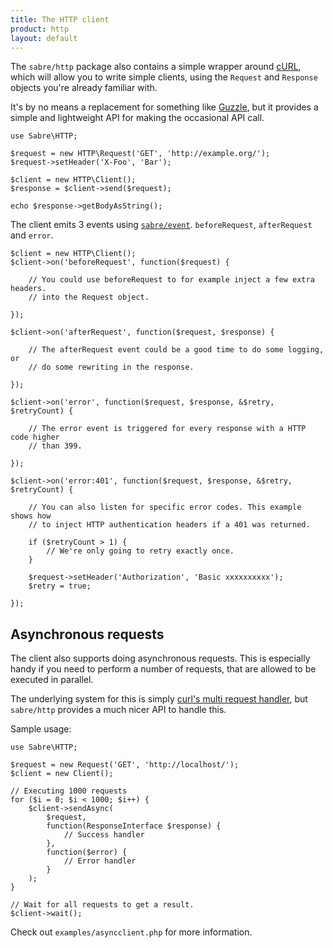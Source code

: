 ```yaml
---
title: The HTTP client
product: http
layout: default
---
```


The `sabre/http` package also contains a simple wrapper around [cURL][4], which
will allow you to write simple clients, using the `Request` and `Response`
objects you're already familiar with.

It's by no means a replacement for something like [Guzzle][7], but it provides
a simple and lightweight API for making the occasional API call.

    use Sabre\HTTP;

    $request = new HTTP\Request('GET', 'http://example.org/');
    $request->setHeader('X-Foo', 'Bar');

    $client = new HTTP\Client();
    $response = $client->send($request);

    echo $response->getBodyAsString();

The client emits 3 events using [`sabre/event`][5]. `beforeRequest`,
`afterRequest` and `error`.

    $client = new HTTP\Client();
    $client->on('beforeRequest', function($request) {

        // You could use beforeRequest to for example inject a few extra headers.
        // into the Request object.

    });

    $client->on('afterRequest', function($request, $response) {

        // The afterRequest event could be a good time to do some logging, or
        // do some rewriting in the response.

    });

    $client->on('error', function($request, $response, &$retry, $retryCount) {

        // The error event is triggered for every response with a HTTP code higher
        // than 399.

    });

    $client->on('error:401', function($request, $response, &$retry, $retryCount) {

        // You can also listen for specific error codes. This example shows how
        // to inject HTTP authentication headers if a 401 was returned.

        if ($retryCount > 1) {
            // We're only going to retry exactly once.
        }

        $request->setHeader('Authorization', 'Basic xxxxxxxxxx');
        $retry = true;

    });

Asynchronous requests
---------------------

The client also supports doing asynchronous requests. This is especially handy
if you need to perform a number of requests, that are allowed to be executed
in parallel.

The underlying system for this is simply [curl's multi request handler][8],
but `sabre/http` provides a much nicer API to handle this.

Sample usage:

    use Sabre\HTTP;

    $request = new Request('GET', 'http://localhost/');
    $client = new Client();

    // Executing 1000 requests
    for ($i = 0; $i < 1000; $i++) {
        $client->sendAsync(
            $request,
            function(ResponseInterface $response) {
                // Success handler
            },
            function($error) {
                // Error handler
            }
        );
    }

    // Wait for all requests to get a result.
    $client->wait();

Check out `examples/asyncclient.php` for more information.

[4]: https://php.net/curl
[5]: https://github.com/sabre-io/event
[7]: http://guzzlephp.org/
[8]: https://php.net/curl_multi_init
